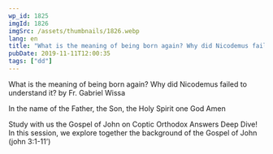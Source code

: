 ```yaml
---
wp_id: 1825
imgId: 1826
imgSrc: /assets/thumbnails/1826.webp
lang: en
title: "What is the meaning of being born again? Why did Nicodemus failed to understand it?"
pubDate: 2019-11-11T12:00:35
tags: ["dd"]
---
```


<!-- page: 6 -->

<p>What is the meaning of being born again? Why did Nicodemus failed to understand it? by Fr. Gabriel Wissa</p>
<p>In the name of the Father, the Son, the Holy Spirit one God Amen</p>
<p>Study with us the Gospel of John on Coptic Orthodox Answers Deep Dive! In this session, we explore together the background of the Gospel of John (john 3:1-11’)</p>
<p>&nbsp;</p>
